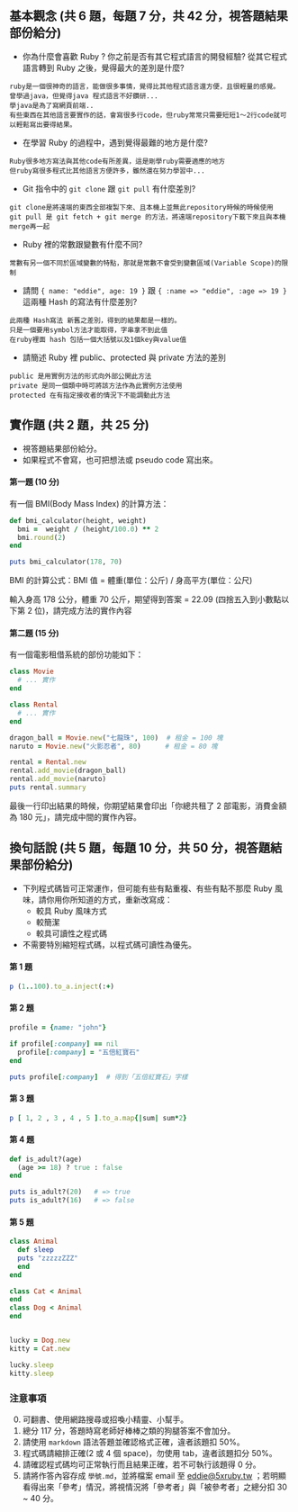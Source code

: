 ## 基本觀念 (共 6 題，每題 7 分，共 42 分，視答題結果部份給分)

* 你為什麼會喜歡 Ruby ? 你之前是否有其它程式語言的開發經驗? 從其它程式語言轉到 Ruby 之後，覺得最大的差別是什麼?
```
ruby是一個很神奇的語言，能做很多事情，覺得比其他程式語言還方便，且很輕量的感覺。
曾學過java，但覺得java 程式語言不好鑽研...
學java是為了寫網頁前端..
有些東西在其他語言要實作的話，會寫很多行code，但ruby常常只需要短短1～2行code就可以輕鬆寫出要得結果。
```
* 在學習 Ruby 的過程中，遇到覺得最難的地方是什麼?
```
Ruby很多地方寫法與其他code有所差異，這是剛學ruby需要適應的地方
但ruby寫很多程式比其他語言方便許多，雖然還在努力學習中...
```

* Git 指令中的 `git clone` 跟 `git pull` 有什麼差別?
```
git clone是將遠端的東西全部複製下來、且本機上並無此repository時候的時候使用
git pull 是 git fetch + git merge 的方法，將遠端repository下載下來且與本機merge再一起
```

* Ruby 裡的常數跟變數有什麼不同?
```
常數有另一個不同於區域變數的特點，那就是常數不會受到變數區域(Variable Scope)的限制
```

* 請問 `{ name: "eddie", age: 19 }` 跟 `{ :name => "eddie", :age => 19 }` 這兩種 Hash 的寫法有什麼差別?
```
此兩種 Hash寫法 新舊之差別，得到的結果都是一樣的。
只是一個要用symbol方法才能取得，字串拿不到此值
在ruby裡面 hash 包括一個大括號以及1個key與value值
```


* 請簡述 Ruby 裡 public、protected 與 private 方法的差別
```
public 是用實例方法的形式向外部公開此方法
private 是同一個類中時可將該方法作為此實例方法使用
protected 在有指定接收者的情況下不能調動此方法
```


## 實作題 (共 2 題，共 25 分)

* 視答題結果部份給分。
* 如果程式不會寫，也可把想法或 pseudo code 寫出來。

#### 第一題 (10 分)

有一個 BMI(Body Mass Index) 的計算方法：

```ruby
def bmi_calculator(height, weight)
  bmi =  weight / (height/100.0) ** 2
  bmi.round(2) 
end

puts bmi_calculator(178, 70)
```

BMI 的計算公式：BMI 值 = 體重(單位：公斤) / 身高平方(單位：公尺)

輸入身高 178 公分，體重 70 公斤，期望得到答案 = 22.09 (四捨五入到小數點以下第 2 位)，請完成方法的實作內容

#### 第二題 (15 分)

有一個電影租借系統的部份功能如下：

```ruby
class Movie
  # ... 實作
end

class Rental
  # ... 實作
end

dragon_ball = Movie.new("七龍珠", 100)  # 租金 = 100 塊
naruto = Movie.new("火影忍者", 80)      # 租金 = 80 塊

rental = Rental.new
rental.add_movie(dragon_ball)
rental.add_movie(naruto)
puts rental.summary
```

最後一行印出結果的時候，你期望結果會印出「你總共租了 2 部電影，消費金額為 180 元」，請完成中間的實作內容。

## 換句話說 (共 5 題，每題 10 分，共 50 分，視答題結果部份給分)

* 下列程式碼皆可正常運作，但可能有些有點重複、有些有點不那麼 Ruby 風味，請你用你所知道的方式，重新改寫成：
  * 較具 Ruby 風味方式
  * 較簡潔
  * 較具可讀性之程式碼
* 不需要特別縮短程式碼，以程式碼可讀性為優先。

#### 第 1 題

```ruby
p (1..100).to_a.inject(:+)
```

#### 第 2 題

```ruby
profile = {name: "john"}

if profile[:company] == nil
  profile[:company] = "五倍紅寶石"
end

puts profile[:company]  # 得到「五倍紅寶石」字樣
```

#### 第 3 題

```ruby
p [ 1, 2 , 3 , 4 , 5 ].to_a.map{|sum| sum*2}
```

#### 第 4 題

```ruby
def is_adult?(age)
  (age >= 18) ? true : false  
end

puts is_adult?(20)   # => true
puts is_adult?(16)   # => false
```

#### 第 5 題

```ruby
class Animal
  def sleep
  puts "zzzzzZZZ"
  end
end

class Cat < Animal
end
class Dog < Animal
end


lucky = Dog.new
kitty = Cat.new

lucky.sleep
kitty.sleep
```

### 注意事項

0. 可翻書、使用網路搜尋或招喚小精靈、小幫手。
1. 總分 117 分，答題時寫老師好棒棒之類的狗腿答案不會加分。
2. 請使用 `markdown` 語法答題並確認格式正確，違者該題扣 50%。
3. 程式碼請縮排正確(2 或 4 個 space)，勿使用 tab，違者該題扣分 50%。
4. 請確認程式碼均可正常執行而且結果正確，若不可執行該題得 0 分。
5. 請將作答內容存成 `學號.md`，並將檔案 email 至 eddie@5xruby.tw ；若明顯看得出來「參考」情況，將視情況將「參考者」與「被參考者」之總分扣 30 ~ 40 分。
